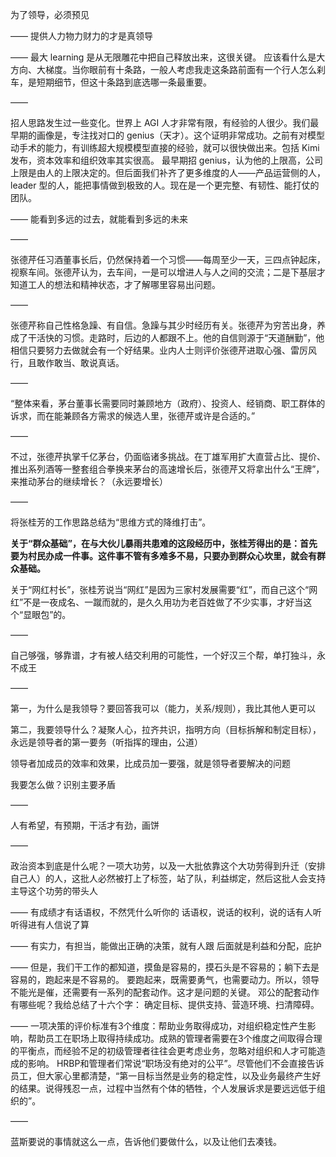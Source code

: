 为了领导，必须预见

——
提供人力物力财力的才是真领导

——
最大 learning 是从无限雕花中把自己释放出来，这很关键。
应该看什么是大方向、大梯度。当你眼前有十条路，一般人考虑我走这条路前面有一个行人怎么刹车，是短期细节，但这十条路到底选哪一条最重要。

——

招人思路发生过一些变化。世界上 AGI 人才非常有限，有经验的人很少。我们最早期的画像是，专注找对口的 genius（天才）。这个证明非常成功。之前有对模型动手术的能力，有训练超大规模模型直接的经验，就可以很快做出来。包括 Kimi 发布，资本效率和组织效率其实很高。
最早期招 genius，认为他的上限高，公司上限是由人的上限决定的。但后面我们补齐了更多维度的人——产品运营侧的人，leader 型的人，能把事情做到极致的人。现在是一个更完整、有韧性、能打仗的团队。

——
能看到多远的过去，就能看到多远的未来

——

张德芹任习酒董事长后，仍然保持着一个习惯——每周至少一天，三四点钟起床，视察车间。张德芹认为，去车间，一是可以增进人与人之间的交流；二是下基层才知道工人的想法和精神状态，才了解哪里容易出问题。

——

张德芹称自己性格急躁、有自信。急躁与其少时经历有关。张德芹为穷苦出身，养成了干活快的习惯。走路时，后边的人都跟不上。他的自信则源于“天道酬勤”，他相信只要努力去做就会有一个好结果。业内人士则评价张德芹进取心强、雷厉风行，且敢作敢当、敢说真话。

——

“整体来看，茅台董事长需要同时兼顾地方（政府）、投资人、经销商、职工群体的诉求，而在能兼顾各方需求的候选人里，张德芹或许是合适的。”

——

不过，张德芹执掌千亿茅台，仍面临诸多挑战。在丁雄军用扩大直营占比、提价、推出系列酒等一整套组合拳换来茅台的高速增长后，张德芹又将拿出什么“王牌”，来推动茅台的继续增长？（永远要增长）

——

将张桂芳的工作思路总结为“思维方式的降维打击”。

**关于“群众基础”，在与大伙儿暴雨共患难的这段经历中，张桂芳得出的是：首先要为村民办成一件事。这件事不管有多难多不易，只要办到群众心坎里，就会有群众基础。**

关于“网红村长”，张桂芳说当“网红”是因为三家村发展需要“红”，而自己这个“网红”不是一夜成名、一蹴而就的，是久久用功为老百姓做了不少实事，才好当这个“显眼包”的。

——

自己够强，够靠谱，才有被人结交利用的可能性，一个好汉三个帮，单打独斗，永不成王

——

第一，为什么是我领导？要回答我可以（能力，关系/规则），我比其他人更可以

第二，我要领导什么？凝聚人心，拉齐共识，指明方向（目标拆解和制定目标），永远是领导者的第一要务（听指挥的理由，公道）

领导者加成员的效率和效果，比成员加一要强，就是领导者要解决的问题

我要怎么做？识别主要矛盾

——

人有希望，有预期，干活才有劲，画饼

——

政治资本到底是什么呢？一项大功劳，以及一大批依靠这个大功劳得到升迁（安排自己人）的人，这批人必然被打上了标签，站了队，利益绑定，然后这批人会支持主导这个功劳的带头人

——
有成绩才有话语权，不然凭什么听你的
话语权，说话的权利，说的话有人听听得进有人信说了算

——
有实力，有担当，能做出正确的决策，就有人跟
后面就是利益和分配，庇护

——
但是，我们干工作的都知道，摸鱼是容易的，摸石头是不容易的；躺下去是容易的，跑起来是不容易的。
要跑起来，既需要勇气，也需要动力。所以，领导不能光是催，还需要有一系列的配套动作。这才是问题的关键。
邓公的配套动作有哪些呢？我给总结了十六个字：
确定目标、提供支持、营造环境、扫清障碍。

——
一项决策的评价标准有3个维度：帮助业务取得成功，对组织稳定性产生影响，帮助员工在职场上取得持续成功。成熟的管理者需要在3个维度之间取得合理的平衡点，而经验不足的初级管理者往往会更考虑业务，忽略对组织和人才可能造成的影响。
HRBP和管理者们常说“职场没有绝对的公平”。尽管他们不会直接告诉员工，但大家心里都清楚，“第一目标当然是业务的稳定性，以及业务最终产生好的结果。说得残忍一点，过程中当然有个体的牺牲，个人发展诉求是要远远低于组织的”。

——

蓝斯要说的事情就这么一点，告诉他们要做什么，以及让他们去凑钱。

